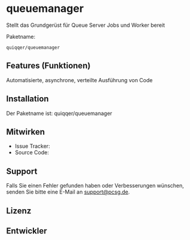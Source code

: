 queuemanager
========

Stellt das Grundgerüst für Queue Server Jobs und Worker bereit

Paketname:

    quiqqer/queuemanager


Features (Funktionen)
--------
Automatisierte, asynchrone, verteilte Ausführung von Code

Installation
------------

Der Paketname ist: quiqqer/queuemanager


Mitwirken
----------

- Issue Tracker: 
- Source Code: 


Support
-------

Falls Sie einen Fehler gefunden haben oder Verbesserungen wünschen,
senden Sie bitte eine E-Mail an support@pcsg.de.


Lizenz
-------


Entwickler
--------
